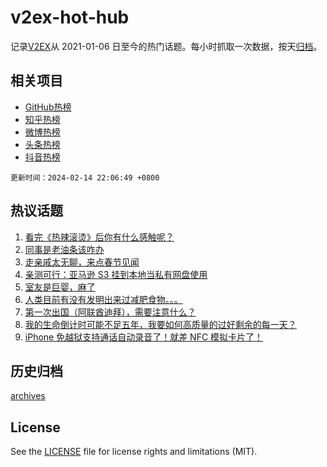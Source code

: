# v2ex-hot-hub

 记录[V2EX](https://www.v2ex.com/)从 2021-01-06 日至今的热门话题。每小时抓取一次数据，按天[归档](archives)。
 
 ## 相关项目

- [GitHub热榜](https://github.com/snaildev/github-hot-hub)
- [知乎热榜](https://github.com/snaildev/zhihu-hot-hub)
- [微博热榜](https://github.com/snaildev/weibo-hot-hub)
- [头条热榜](https://github.com/snaildev/toutiao-hot-hub)
- [抖音热榜](https://github.com/snaildev/douyin-hot-hub)


 `更新时间：2024-02-14 22:06:49 +0800`

## 热议话题

1. [看完《热辣滚烫》后你有什么感触呢？](https://www.v2ex.com/t/1015563)
1. [同事是老油条该咋办](https://www.v2ex.com/t/1015575)
1. [走亲戚太无聊，来点春节见闻](https://www.v2ex.com/t/1015569)
1. [亲测可行：亚马逊 S3 挂到本地当私有网盘使用](https://www.v2ex.com/t/1015550)
1. [室友是巨婴，麻了](https://www.v2ex.com/t/1015556)
1. [人类目前有没有发明出来过减肥食物。。。](https://www.v2ex.com/t/1015612)
1. [第一次出国（阿联酋迪拜），需要注意什么？](https://www.v2ex.com/t/1015579)
1. [我的生命倒计时可能不足五年，我要如何高质量的过好剩余的每一天？](https://www.v2ex.com/t/1015627)
1. [iPhone 免越狱支持通话自动录音了！就差 NFC 模拟卡片了！](https://www.v2ex.com/t/1015585)

## 历史归档

[archives](archives)

## License

See the [LICENSE](LICENSE) file for license rights and limitations (MIT).
